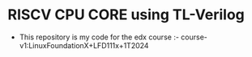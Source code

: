 # RISCV CPU CORE using TL-Verilog
- This repository is my code for the edx course :- course-v1:LinuxFoundationX+LFD111x+1T2024

